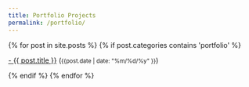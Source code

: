 ```yaml
---
title: Portfolio Projects
permalink: /portfolio/
---
```

<div class="row">

  {% for post in site.posts %}
    {% if post.categories contains 'portfolio' %}
    <div class="list-item">
    <p class="list-post-title">
        <a href="{{ site.baseurl }}{{ post.url }}">- {{ post.title }}</a> (<small>{{post.date | date: "%m/%d/%y" }}</small>)
        </p>
    </div>
    {% endif %}
  {% endfor %}
</div>

